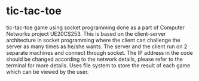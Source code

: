 # tic-tac-toe
tic-tac-toe game using socket programming done as a part of Computer Networks project UE20CS253.
This is based on the client-server architecture in socket programming where the client can challenge the server as many times as he/she wants.
The server and the client run on 2 separate machines and connect through socket.
The IP address in the code should be changed according to the network details, please refer to the terminal for more details. 
Uses file system to store the result of each game which can be viewed by the user.
